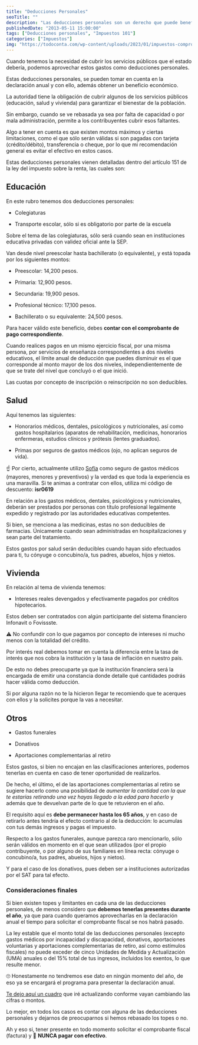 ```yaml
---
title: "Deducciones Personales"
seoTitle: ""
description: "Las deducciones personales son un derecho que puede beneficiarte con la posibilidad de generar un saldo a favor en tu declaración anual."
publishedDate: "2013-05-11 15:00:00"
tags: ["Deducciones personales", "Impuestos 101"]
categories: ["Impuestos"]
img: "https://todoconta.com/wp-content/uploads/2023/01/impuestos-comprobantes-fiscales-deducciones-calculadora.jpeg"
---
```



Cuando tenemos la necesidad de cubrir los servicios públicos que el estado debería, podemos aprovechar estos gastos como deducciones personales.




Estas deducciones personales, se pueden tomar en cuenta en la declaración anual y con ello, además obtener un beneficio económico.




La autoridad tiene la obligación de cubrir algunos de los servicios públicos (educación, salud y vivienda) para garantizar el bienestar de la población.




Sin embargo, cuando se ve rebasada ya sea por falta de capacidad o por mala administración, permite a los contribuyentes cubrir esos faltantes.




Algo a tener en cuenta es que existen montos máximos y ciertas limitaciones, como el que sólo serán válidas si son pagadas con tarjeta (crédito/débito), transferencia o cheque, por lo que mi recomendación general es evitar el efectivo en estos casos.




Estas deducciones personales vienen detalladas dentro del artículo 151 de la ley del impuesto sobre la renta, las cuales son:




Educación
---------




En este rubro tenemos dos deducciones personales:




* Colegiaturas

* Transporte escolar, sólo si es obligatorio por parte de la escuela




Sobre el tema de las colegiaturas, sólo será cuando sean en instituciones educativa privadas con validez oficial ante la SEP.




Van desde nivel preescolar hasta bachillerato (o equivalente), y está topada por los siguientes montos:




* Preescolar: 14,200 pesos.

* Primaria: 12,900 pesos.

* Secundaria: 19,900 pesos.

* Profesional técnico: 17,100 pesos.

* Bachillerato o su equivalente: 24,500 pesos.




Para hacer válido este beneficio, debes **contar con el comprobante de pago correspondiente**.




Cuando realices pagos en un mismo ejercicio fiscal, por una misma persona, por servicios de enseñanza correspondientes a dos niveles educativos, el límite anual de deducción que puedes disminuir es el que corresponde al monto mayor de los dos niveles, independientemente de que se trate del nivel que concluyó o el que inició.




Las cuotas por concepto de inscripción o reinscripción no son deducibles.




Salud
-----




Aquí tenemos las siguientes:




* Honorarios médicos, dentales, psicológicos y nutricionales, así como gastos hospitalarios (aparatos de rehabilitación, medicinas, honorarios enfermeras, estudios clínicos y prótesis (lentes graduados).

* Primas por seguros de gastos médicos (ojo, no aplican seguros de vida).




☝ Por cierto, actualmente utilizo [Sofía](https://www.sofiasalud.com/?utm_source=todoconta&utm_medium=post&utm_campaign=deducciones_personales) como seguro de gastos médicos (mayores, menores y preventivos) y la verdad es que toda la experiencia es una maravilla. Si te animas a contratar con ellos, utiliza mi código de descuento: **isr0619**




En relación a los gastos médicos, dentales, psicológicos y nutricionales, deberán ser prestados por personas con título profesional legalmente expedido y registrado por las autoridades educativas competentes.




Si bien, se menciona a las medicinas, estas no son deducibles de farmacias. Únicamente cuando sean administradas en hospitalizaciones y sean parte del tratamiento.




Estos gastos por salud serán deducibles cuando hayan sido efectuados para ti, tu cónyuge o concubino/a, tus padres, abuelos, hijos y nietos.




Vivienda
--------




En relación al tema de vivienda tenemos:




* Intereses reales devengados y efectivamente pagados por créditos hipotecarios.




Estos deben ser contratados con algún participante del sistema financiero Infonavit o Fovissste.




⚠️ No confundir con lo que pagamos por concepto de intereses ni mucho menos con la totalidad del crédito.




Por interés real debemos tomar en cuenta la diferencia entre la tasa de interés que nos cobra la institución y la tasa de inflación en nuestro país.




De esto no debes preocuparte ya que la institución financiera será la encargada de emitir una constancia donde detalle qué cantidades podrás hacer válida como deducción.




Si por alguna razón no te la hicieron llegar te recomiendo que te acerques con ellos y la solicites porque la vas a necesitar.




Otros
-----




* Gastos funerales

* Donativos

* Aportaciones complementarias al retiro




Estos gastos, si bien no encajan en las clasificaciones anteriores, podemos tenerlas en cuenta en caso de tener oportunidad de realizarlos.




De hecho, el último, el de las aportaciones complementarias al retiro se sugiere hacerlo como una posibilidad de *aumentar la cantidad con la que te estarías retirando una vez hayas llegado a la edad para hacerlo* y además que te devuelvan parte de lo que te retuvieron en el año.




El requisito aquí es **debe permanecer hasta los 65 años**, y en caso de retirarlo antes tendría el efecto contrario al de la deducción: lo acumulas con tus demás ingresos y pagas el impuesto.




Respecto a los gastos funerales, aunque parezca raro mencionarlo, sólo serán válidos en momento en el que sean utilizados (por el propio contribuyente, o por alguno de sus familiares en línea recta: cónyuge o concubino/a, tus padres, abuelos, hijos y nietos).




Y para el caso de los donativos, pues deben ser a instituciones autorizadas por el SAT para tal efecto.




### Consideraciones finales




Si bien existen topes y limitantes en cada una de las deducciones personales, de menos considero que **debemos tenerlas presentes durante el año**, ya que para cuando queramos aprovecharlas en la declaración anual el tiempo para solicitar el comprobante fiscal se nos habrá pasado.




La ley estable que el monto total de las deducciones personales (excepto gastos médicos por incapacidad y discapacidad, donativos, aportaciones voluntarias y aportaciones complementarias de retiro, así como estímulos fiscales) no puede exceder de cinco Unidades de Medida y Actualización (UMA) anuales o del 15% total de tus ingresos, incluidos los exentos, lo que resulte menor.




🙄 Honestamente no tendremos ese dato en ningún momento del año, de eso ya se encargará el programa para presentar la declaración anual.




[Te dejo aquí un cuadro](https://docs.google.com/spreadsheets/d/1B8zqcSb36mWWFZvi27E21_b5Ru3h6EwZEgqBx4BN8XU/edit?usp=sharing) que iré actualizando conforme vayan cambiando las cifras o montos.




Lo mejor, en todos los casos es contar con alguna de las deducciones personales y dejarnos de preocuparnos si hemos rebasado los topes o no.




Ah y eso si, tener presente en todo momento solicitar el comprobante fiscal (factura) y 🚫 **NUNCA pagar con efectivo**.



